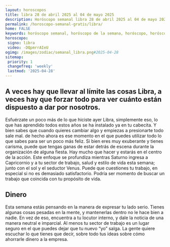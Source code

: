 ```yaml
---
layout: horoscopos
title: libra 28 de abril 2025 al 04 de mayo 2025 
description: Horóscopo semanal libra 28 de abril 2025 al 04 de mayo 2025. A veces hay que llevar al límite las cosas Libra, a veces hay que forzar todo para ver cuánto están dispuesto a dar por nosotros.
permalink: /horoscopo-semanal-gratis/libra/
home: FALSE
keywords: horóscopo semanal, horóscopo de la semana, horóscopo, horóscopo gratis,horóscopos, horóscopo esperanza gracia, horoscopos libra la semana, horóscopos gratis, Tarot, Astrologia, Zodíaco, libra, horoscopo gratis, semanal
horoscopo:
 signo: libra
 video: -DQpmrrAIeU
ogimg: /images/zodiac/semanal_libra.png#2025-04-28
sitemap:
 priority: 1
 changefreq: 'weekly'
 lastmod: '2025-04-28'
---
```




## A veces hay que llevar al límite las cosas Libra, a veces hay que forzar todo para ver cuánto están dispuesto a dar por nosotros.

Esfuérzate un poco más de lo que hiciste ayer Libra, simplemente eso, lo que has aprendido todos estos años se ha instalado ya en tu cabecita. Y bien sabes que cuando quieres cambiar algo y empiezas a presionarte todo sale mal. 
 de hecho ahora es ese momento en el que puedes utilizar todo lo que sabes para ser un poco más feliz.
Si bien eres muy exuberante y tienes carisma, puede que tengas ganas de estar detrás de escena durante la organización de alguna fiesta. Hay mucho que hacer y estarás en el centro de la acción. Este enfoque se profundiza mientras Saturno ingresa a Capricornio y a tu sector de trabajo, salud y estilo de vida esta semana; junto con el sol y el seductor Venus. Puede que cuestiones tu trabajo, en especial si no es demasiado satisfactorio. Podría ser momento de buscar un trabajo que coincida con tu propósito de vida.

## Dinero

Esta semana estás pensando en la manera de expresar tu lado serio. Tienes algunas cosas pesadas en la mente, y mantenerlas dentro  no le hace bien a nadie. En vez de eso, encuentra a tu locutor interno, y dale la noticia de una manera neutral e imparcial. Al menos tu sector de trabajo es un lugar seguro en el que puedes dejar que tu nuevo “yo” salga. La gente quiere escuchar lo que tienes que decir, sobre todo tus ideas sobre cómo ahorrarle dinero a la empresa.
